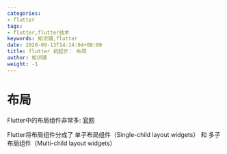 ```yaml
---
categories:
- flutter
tags:
- flutter,flutter技术
keywords: 知识铺,flutter
date: 2020-09-13T14:14:04+08:00
title: flutter 初起步： 布局
author: 知识铺
weight: -1
---
```


# 布局

Flutter中的布局组件非常多: [官网](https://flutter.dev/docs/development/ui/widgets/layout)  

Flutter将布局组件分成了 单子布局组件（Single-child layout widgets） 和 多子布局组件（Multi-child layout widgets）

